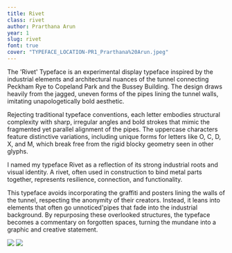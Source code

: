 ```yaml
---
title: Rivet
class: rivet
author: Prarthana Arun
year: 1
slug: rivet
font: true
cover: "TYPEFACE_LOCATION-PR1_Prarthana%20Arun.jpeg"
---
```


The 'Rivet' Typeface is an experimental display typeface inspired by the industrial elements and architectural nuances of the tunnel connecting Peckham Rye to Copeland Park and the Bussey Building. The design draws heavily from the jagged, uneven forms of the pipes lining the tunnel walls, imitating unapologetically bold aesthetic.

Rejecting traditional typeface conventions, each letter embodies structural complexity with sharp, irregular angles and bold strokes that mimic the fragmented yet parallel alignment of the pipes. The uppercase characters feature distinctive variations, including unique forms for letters like O, C, D, X, and M, which break free from the rigid blocky geometry seen in other glyphs.

I named my typeface Rivet as a reflection of its strong industrial roots and visual identity. A rivet, often used in construction to bind metal parts together, represents resilience, connection, and functionality.

This typeface avoids incorporating the graffiti and posters lining the walls of the tunnel, respecting the anonymity of their creators. Instead, it leans into elements that often go unnoticed'pipes that fade into the industrial background. By repurposing these overlooked structures, the typeface becomes a commentary on forgotten spaces, turning the mundane into a graphic and creative statement.

![](/images/TYPEFACE_LOCATION-PR1_Prarthana%20Arun.jpeg)
![](/images/TYPEFACE_IMAGE_1_Prarthana%20Arun.jpeg)
